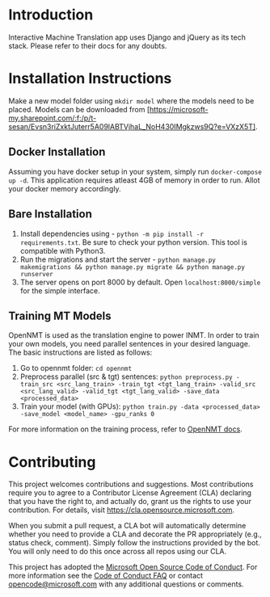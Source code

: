 # Introduction
Interactive Machine Translation app uses Django and jQuery as its tech stack. Please refer to their docs for any doubts.

# Installation Instructions

Make a new model folder using `mkdir model` where the models need to be placed. Models can be downloaded from [https://microsoft-my.sharepoint.com/:f:/p/t-sesan/Evsn3riZxktJuterr5A09lABTVjhaL_NoH430IMgkzws9Q?e=VXzX5T].

## Docker Installation
Assuming you have docker setup in your system, simply run `docker-compose up -d`. This application requires atleast 4GB of memory in order to run. Allot your docker memory accordingly.

## Bare Installation
1. Install dependencies using - `python -m pip install -r requirements.txt`. Be sure to check your python version. This tool is compatible with Python3.
2. Run the migrations and start the server - `python manage.py makemigrations && python manage.py migrate && python manage.py runserver`
3. The server opens on port 8000 by default. Open `localhost:8000/simple` for the simple interface.

## Training MT Models
OpenNMT is used as the translation engine to power INMT. In order to train your own models, you need parallel sentences in your desired language. The basic instructions are listed as follows:
1. Go to opennmt folder: `cd opennmt`
2. Preprocess parallel (src & tgt) sentences: 
```python preprocess.py -train_src <src_lang_train> -train_tgt <tgt_lang_train> -valid_src <src_lang_valid> -valid_tgt <tgt_lang_valid> -save_data <processed_data>```
3. Train your model (with GPUs): 
```python train.py -data <processed_data> -save_model <model_name> -gpu_ranks 0```

For more information on the training process, refer to [OpenNMT docs](https://opennmt.net/OpenNMT-py/quickstart.html).

# Contributing

This project welcomes contributions and suggestions.  Most contributions require you to agree to a
Contributor License Agreement (CLA) declaring that you have the right to, and actually do, grant us
the rights to use your contribution. For details, visit https://cla.opensource.microsoft.com.

When you submit a pull request, a CLA bot will automatically determine whether you need to provide
a CLA and decorate the PR appropriately (e.g., status check, comment). Simply follow the instructions
provided by the bot. You will only need to do this once across all repos using our CLA.

This project has adopted the [Microsoft Open Source Code of Conduct](https://opensource.microsoft.com/codeofconduct/).
For more information see the [Code of Conduct FAQ](https://opensource.microsoft.com/codeofconduct/faq/) or
contact [opencode@microsoft.com](mailto:opencode@microsoft.com) with any additional questions or comments.

